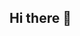 ## Hi there 👋

<!--
**skypestro/skypestro** is a ✨ _special_ ✨ repository because its `README.md` (this file) appears on your GitHub profile.

Here are some ideas to get you started:

- 🔭 I’m currently working on Python
- 🌱 I’m currently learning Python
- 👯 I’m looking to collaborate on Python
- 🤔 I’m looking for help with Python
- 💬 Ask me about anything
- 📫 How to reach me: skypestro@gmail.com
- ⚡ A fact: Today is always earlier than tomorrow
-->
